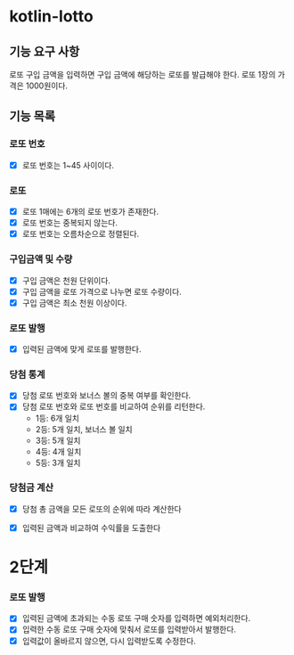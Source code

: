 # kotlin-lotto

## 기능 요구 사항
로또 구입 금액을 입력하면 구입 금액에 해당하는 로또를 발급해야 한다.
로또 1장의 가격은 1000원이다.
## 기능 목록
### 로또 번호
- [x] 로또 번호는 1~45 사이이다.
### 로또
- [x] 로또 1매에는 6개의 로또 번호가 존재한다.
- [x] 로또 번호는 중복되지 않는다.
- [x] 로또 번호는 오름차순으로 정렬된다.
### 구입금액 및 수량
- [x] 구입 금액은 천원 단위이다.
- [x] 구입 금액을 로또 가격으로 나누면 로또 수량이다.
- [x] 구입 금액은 최소 천원 이상이다.
### 로또 발행
- [x] 입력된 금액에 맞게 로또를 발행한다.
### 당첨 통계
- [x] 당첨 로또 번호와 보너스 볼의 중복 여부를 확인한다.
- [x] 당첨 로또 번호와 로또 번호를 비교하여 순위를 리턴한다.
  - 1등: 6개 일치
  - 2등: 5개 일치, 보너스 볼 일치
  - 3등: 5개 일치
  - 4등: 4개 일치
  - 5등: 3개 일치
### 당첨금 계산
- [x] 당첨 총 금액을 모든 로또의 순위에 따라 계산한다
- [x] 입력된 금액과 비교하여 수익률을 도출한다


# 2단계

### 로또 발행
- [x] 입력된 금액에 초과되는 수동 로또 구매 숫자를 입력하면 예외처리한다.
- [x] 입력한 수동 로또 구매 숫자에 맞춰서 로또를 입력받아서 발행한다.
- [x] 입력값이 올바르지 않으면, 다시 입력받도록 수정한다.
